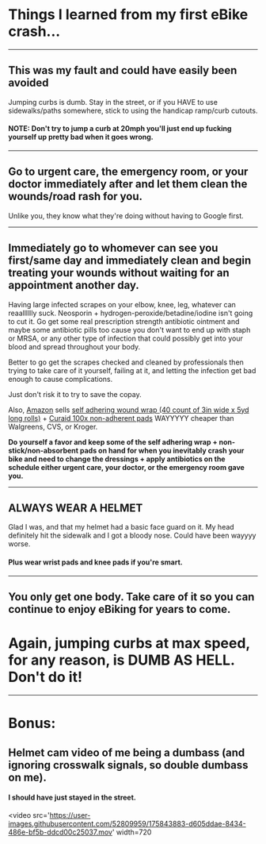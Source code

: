 # Things I learned from my first eBike crash...

___

## This was my fault and could have easily been avoided
Jumping curbs is dumb. Stay in the street, or if you HAVE to use sidewalks/paths somewhere, stick to using the handicap ramp/curb cutouts. 
#### NOTE: Don't try to jump a curb at 20mph you'll just end up fucking yourself up pretty bad when it goes wrong.

___

## Go to urgent care, the emergency room, or your doctor immediately after and let them clean the wounds/road rash for you.
Unlike you, they know what they're doing without having to Google first.

___

## Immediately go to whomever can see you first/same day and immediately clean and begin treating your wounds without waiting for an appointment another day.

Having large infected scrapes on your elbow, knee, leg, whatever can reaalllllly suck. Neosporin + hydrogen-peroxide/betadine/iodine isn't going to cut it.
Go get some real prescription strength antibiotic ointment and maybe some antibiotic pills too cause you don't want to end up with staph or MRSA, or any other type of infection that could possibly get into your blood and spread throughout your body.

Better to go get the scrapes checked and cleaned by professionals then trying to take care of it yourself, failing at it, and letting the infection get bad enough to cause complications.

Just don't risk it to try to save the copay.

Also, [Amazon](https://amazon.com) sells [self adhering wound wrap (40 count of 3in wide x 5yd long rolls)](https://smile.amazon.com/gp/product/B09HC58XSK/) + [Curaid 100x non-adherent pads](https://smile.amazon.com/gp/product/B005EB9SFI/) WAYYYYY cheaper than Walgreens, CVS, or Kroger.

**Do yourself a favor and keep some of the self adhering wrap + non-stick/non-absorbent pads on hand for when you inevitably crash your bike and need to change the dressings + apply antibiotics on the schedule either urgent care, your doctor, or the emergency room gave you.**

___

## ALWAYS WEAR A HELMET

Glad I was, and that my helmet had a basic face guard on it. My head definitely hit the sidewalk and I got a bloody nose. Could have been wayyyy worse. 

#### Plus wear wrist pads and knee pads if you're smart.

___

## You only get one body. Take care of it so you can continue to enjoy eBiking for years to come.

# Again, jumping curbs at max speed, for any reason, is DUMB AS HELL. Don't do it!

___ 
# Bonus: 

## Helmet cam video of me being a dumbass (and ignoring crosswalk signals, so double dumbass on me). 

#### I should have just stayed in the street.

<video src='https://user-images.githubusercontent.com/52809959/175843883-d605ddae-8434-486e-bf5b-ddcd00c25037.mov' width=720</video>
